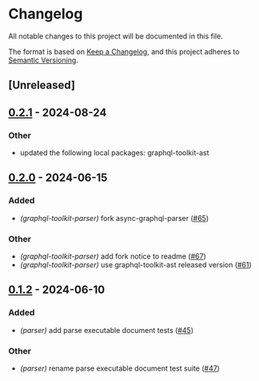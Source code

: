 # Changelog
All notable changes to this project will be documented in this file.

The format is based on [Keep a Changelog](https://keepachangelog.com/en/1.0.0/),
and this project adheres to [Semantic Versioning](https://semver.org/spec/v2.0.0.html).

## [Unreleased]

## [0.2.1](https://github.com/LNSD/graphql-toolkit/compare/graphql-toolkit-parser-v0.2.0...graphql-toolkit-parser-v0.2.1) - 2024-08-24

### Other
- updated the following local packages: graphql-toolkit-ast

## [0.2.0](https://github.com/LNSD/graphql-toolkit/compare/graphql-toolkit-parser-v0.1.2...graphql-toolkit-parser-v0.203) - 2024-06-15

### Added
- *(graphql-toolkit-parser)* fork async-graphql-parser ([#65](https://github.com/LNSD/graphql-toolkit/pull/65))

### Other
- *(graphql-toolkit-parser)* add fork notice to readme ([#67](https://github.com/LNSD/graphql-toolkit/pull/67))
- *(graphql-toolkit-parser)* use graphql-toolkit-ast released version ([#61](https://github.com/LNSD/graphql-toolkit/pull/61))

## [0.1.2](https://github.com/LNSD/graphql-toolkit/compare/graphql-toolkit-parser-v0.1.1...graphql-toolkit-parser-v0.1.2) - 2024-06-10

### Added
- *(parser)* add parse executable document tests ([#45](https://github.com/LNSD/graphql-toolkit/pull/45))

### Other
- *(parser)* rename parse executable document test suite ([#47](https://github.com/LNSD/graphql-toolkit/pull/47))

